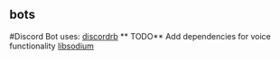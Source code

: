 ## bots
#Discord Bot
uses: [discordrb](rubydoc.info/gems/discordrb)
** TODO**
Add dependencies for voice functionality
[libsodium](github.com/discordrb/discordrb/wiki/installing-libsodium)
